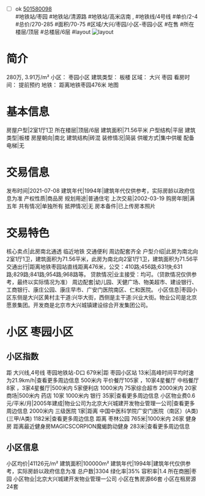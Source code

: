 - [ ] ok [501580098](https://bj.5i5j.com/ershoufang/501580098.html)  
 #地铁站/枣园 #地铁站/清源路 #地铁站/高米店南 ,  #地铁线/4号线
#单价/2-4 #总价/270-285 #面积/70-75   #区域/大兴/枣园/小区-枣园小区 #在售 #所在楼层/顶层 #总楼层/6层 #layout 
![layout](http://image2a.5i5j.com/bdir/layout/d42f09978d5a4a7d9ee9e5db2e45baf6.jpg_P5.jpg) 
# 简介 
 280万,  3.91万/m² 
小区： 枣园小区
建筑类型： 板楼
区域： 大兴 枣园
看房时间： 提前预约
地铁： 距离地铁枣园476米 地图
# 基本信息 
 房屋户型|2室1厅1卫
所在楼层|顶层/6层
建筑面积|71.56平米
户型结构|平层
建筑类型|板楼
房屋朝向|南北
建筑结构|砖混
装修情况|简装
供暖方式|集中供暖
配备电梯|无
# 交易信息 
 发布时间|2021-07-08
建筑年代|1994年|建筑年代仅供参考，实际房龄以政府信息为准
产权性质|商品房
规划用途|普通住宅
上次交易|2002-03-19
购房年限|满五年
共有情况|单独所有
抵押情况|无
房本备件|已上传房本照片
# 交易特色 
 核心卖点|此房南北通透   临近地铁  交通便利  周边配套齐全
户型介绍|此房为南北向2室1厅1卫，建筑面积为71.56平米，此房为南北向2室1厅1卫，建筑面积为71.56平
交通出行|距离地铁枣园站直线距离476米，公交：410路;456路;631快;631路;829路;841路;954路;968路等。
贷款情况|业主接受：均可。（贷款情况仅供参考，最终以实际情况为准）
周边配套|幼儿园、天健广场、物美超市、建设银行、工商银行、康庄公园、康庄早市、广安门医院南区、仁和医院。
小区信息|枣园小区东侧是大兴区黄村主干道:兴华大街，西侧是主干道:兴业大街。物业公司是北京愿景集团。开发商是北京市大兴城镇建设综合开发集团公司。
# 小区 枣园小区
## 小区指数 
 距 大兴线,4号线 枣园地铁站-D口 679米|距 枣园小区站 13米|高峰时间平均时速为21.9km/h|查看更多周边信息
500米内 平价餐厅105家 ，10家4星餐厅
中档餐厅8家 ，3家4星餐厅|500米内 5家便利店
1000米内 75家综合超市
2000米内 20家商场|500米内 药店 10家
1000米内 银行 35家|查看更多周边信息
小区物业费0.6元/平米/月|2005年建成|物业公司为北京大兴城建开发物业管理一公司|查看更多周边信息
2000米内 三级医院 1家|距离 中国中医科学院广安门医院（南区）(A类) (三甲/A类) 1182米|查看更多周边信息
距离 枣林公园 765米|1000米内 26家 健身房
距离最近健身房MAGICSCORPION魔蝎韵动健身 283米|查看更多周边信息
## 小区信息 
 小区均价|41126元/m²
建筑面积|100000m²
建筑年代|1994年|建筑年代仅供参考，实际房龄以政府信息为准
总户数|3304
绿化率|35%
容积率|1.4
所在商圈|枣园
小区物业|北京大兴城建开发物业管理一公司
小区在售房源66套
小区在租房源24套
